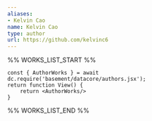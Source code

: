 ```yaml
---
aliases:
- Kelvin Cao
name: Kelvin Cao
type: author
url: https://github.com/kelvinc6
---
```



%% WORKS_LIST_START %%

```datacorejsx
const { AuthorWorks } = await dc.require('basement/datacore/authors.jsx');
return function View() {
    return <AuthorWorks/>
}
```
%% WORKS_LIST_END %%
